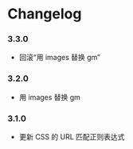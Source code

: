 # Changelog

### 3.3.0

* 回滚“用 images 替换 gm”

### 3.2.0

* 用 images 替换 gm

### 3.1.0

* 更新 CSS 的 URL 匹配正则表达式
